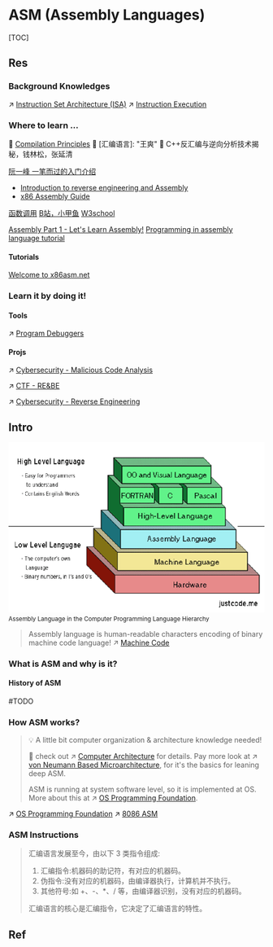 # ASM (Assembly Languages)

[TOC]



## Res
### Background Knowledges
↗ [Instruction Set Architecture (ISA)](../../🧬%20Computer%20System/Computer%20Architecture/Instruction%20Set%20Architecture%20(ISA)/Instruction%20Set%20Architecture%20(ISA).md)
↗ [Instruction Execution](../../🧬%20Computer%20System/Computer%20Architecture/Instruction%20Set%20Architecture%20(ISA)/📌%20Instruction%20Basics/Instruction%20Execution/Instruction%20Execution.md)


### Where to learn ...
🏫 [Compilation Principles](../../🛣️%20Program%20Execution%20&%20Compilation%20System/🚮%20Program%20Language%20Translation%20(Compile-time)/Program%20Language%20Translation%20(Compile-time).md)
📖 [汇编语言]: "王爽"
📖 C++反汇编与逆向分析技术揭秘，钱林松，张延清

[阮一峰 一笔而过的入门介绍](http://www.ruanyifeng.com/blog/2018/01/assembly-language-primer.html)
- [Introduction to reverse engineering and Assembly](https://kakaroto.homelinux.net/2017/11/introduction-to-reverse-engineering-and-assembly/)
- [x86 Assembly Guide](https://www.cs.virginia.edu/~evans/cs216/guides/x86.html)
	
[函数调用](https://zhuanlan.zhihu.com/p/24129384)
[B站，小甲鱼](https://www.bilibili.com/video/BV1zW411n79C?share_source=copy_web)
[W3school](https://www.w3cschool.cn/assembly/assembly-establish.html)

[Assembly Part 1 - Let's Learn Assembly!](https://www.section.io/engineering-education/assembly-part-1/)
[Programming in assembly language tutorial](https://github.com/mschwartz/assembly-tutorial)

#### Tutorials
[Welcome to x86asm.net](http://x86asm.net/index.html)


### Learn it by doing it!
#### Tools 
↗ [Program Debuggers](../🐛%20Programming%20Tools%20Chain/Program%20Debuggers.md)


#### Projs
↗ [Cybersecurity - Malicious Code Analysis](../../../CyberSecurity/🥇%20Best%20Practice/🪆%20Reverse%20Engineering%20&%20System%20&%20Binary/👣%20Malicious%20Code%20Analysis/Malicious%20Code%20Analysis.md)

↗ [CTF - RE&BE](../../../CyberSecurity/🥇%20Best%20Practice/👻%20CTF/RE%20&%20BE/RE%20&%20BE.md)

↗ [Cybersecurity - Reverse Engineering](../../../CyberSecurity/🥇%20Best%20Practice/🪆%20Reverse%20Engineering%20&%20System%20&%20Binary/Reverse%20Engineering%20&%20System%20&%20Binary.md)



## Intro
![](../../../../Assets/Pics/Pasted%20image%2020230227223106.png)
<small>Assembly Language in the Computer Programming Language Hierarchy</small>


> Assembly language is human-readable characters encoding of binary machine code language!
> ↗ [Machine Code](../../🧬%20Computer%20System/Computer%20Architecture/Instruction%20Set%20Architecture%20(ISA)/📌%20Instruction%20Basics/Instruction%20Levels/Machine%20Code.md)


### What is ASM and why is it?
#### History of ASM
#TODO 



### How ASM works?
>💡 A little bit computer organization & architecture knowledge needed!
>
>🔗 check out ↗ [Computer Architecture](../../🧬%20Computer%20System/Computer%20Architecture/Computer%20Architecture.md) for details.
> Pay more look at ↗ [von Neumann Based Microarchitecture](../../🧬%20Computer%20System/Computer%20Architecture/Computer%20Microarchitectures%20(Computer%20Organization)/🧝🏻‍♀️%20von%20Neumann%20Based%20Microarchitecture/von%20Neumann%20Based%20Microarchitecture.md), for it's the basics for leaning deep ASM.
> 
> ASM is running at system software level, so it is implemented at OS. More about this at ↗ [OS Programming Foundation](../../🥷🏼%20Operating%20System%20(Tech)/📟%20OS%20Level%20Programming/OS%20Programming%20Foundation.md).

↗ [OS Programming Foundation](../../🥷🏼%20Operating%20System%20(Tech)/📟%20OS%20Level%20Programming/OS%20Programming%20Foundation.md)
↗ [8086 ASM](x86%20ISA%20Based%20ASM/8086%20ASM/8086%20ASM.md)


### ASM Instructions
> 汇编语言发展至今，由以下 3 类指令组成:
> 
> 1. 汇编指令:机器码的助记符，有对应的机器码。
> 2. 伪指令:没有对应的机器码，由编译器执行，计算机并不执行。
> 3. 其他符号:如 +、-、\*、/ 等，由编译器识别，没有对应的机器码。
> 
> 汇编语言的核心是汇编指令，它决定了汇编语言的特性。



## Ref

